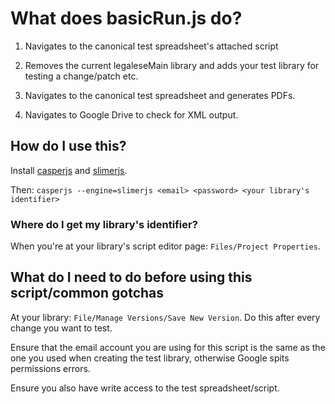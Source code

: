 # What does basicRun.js do?

1. Navigates to the canonical test spreadsheet's attached script

2. Removes the current legaleseMain library and adds your test library for testing a change/patch etc.

3. Navigates to the canonical test spreadsheet and generates PDFs.

4. Navigates to Google Drive to check for XML output.

## How do I use this?

Install [casperjs](http://casperjs.org/) and [slimerjs](https://slimerjs.org/).

Then: `casperjs --engine=slimerjs <email> <password> <your library's identifier>`

### Where do I get my library's identifier?

When you're at your library's script editor page: `Files/Project Properties`.

## What do I need to do before using this script/common gotchas

At your library: `File/Manage Versions/Save New Version`. Do this after every change you want to test.

Ensure that the email account you are using for this script is the same as the one you used when creating the test library, otherwise Google spits permissions errors.

Ensure you also have write access to the test spreadsheet/script.
